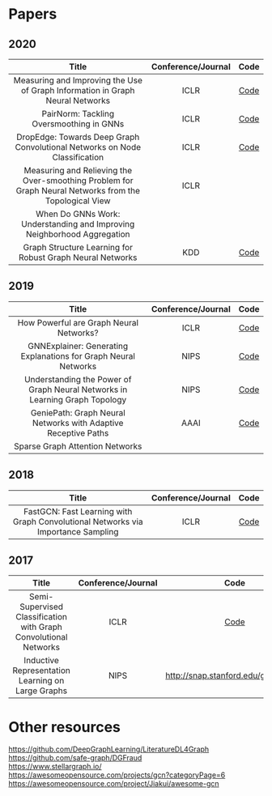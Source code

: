 # Papers

## 2020
| Title  |  Conference/Journal          | Code      | 
|:-----------------------------------------------------------------------------------:|:-----------:|:-------:|
| Measuring and Improving the Use of Graph Information in Graph Neural Networks | ICLR | [Code](https://github.com/yifan-h/CS-GNN)   | 
| PairNorm: Tackling Oversmoothing in GNNs | ICLR | [Code](https://github.com/LingxiaoShawn/PairNorm)   | 
| DropEdge: Towards Deep Graph Convolutional Networks on Node Classification | ICLR | [Code](https://github.com/DropEdge/DropEdge)   | 
| Measuring and Relieving the Over-smoothing Problem for Graph Neural Networks from the Topological View | ICLR |   | 
| When Do GNNs Work: Understanding and Improving Neighborhood Aggregation |  |    | 
| Graph Structure Learning for Robust Graph Neural Networks | KDD |[Code](https://github.com/DSE-MSU/DeepRobust)|


## 2019
| Title  |  Conference/Journal          | Code      | 
|:-----------------------------------------------------------------------------------:|:-----------:|:-------:|
| How Powerful are Graph Neural Networks?  | ICLR | [Code](https://github.com/weihua916/powerful-gnns)   | 
| GNNExplainer: Generating Explanations for Graph Neural Networks | NIPS | [Code](https://github.com/RexYing/gnn-model-explainer)   | 
| Understanding the Power of Graph Neural Networks in Learning Graph Topology | NIPS | [Code](https://github.com/nimadehmamy/Understanding-GCN)   | 
| GeniePath: Graph Neural Networks with Adaptive Receptive Paths | AAAI | [Code](https://github.com/shawnwang-tech/GeniePath-pytorch)   | 
| Sparse Graph Attention Networks  |  |    | 


## 2018
| Title  |  Conference/Journal          | Code      | 
|:-----------------------------------------------------------------------------------:|:-----------:|:-------:|
| FastGCN: Fast Learning with Graph Convolutional Networks via Importance Sampling | ICLR | [Code](https://github.com/matenure/FastGCN)   | 


## 2017
| Title  |  Conference/Journal          | Code      | 
|:-----------------------------------------------------------------------------------:|:-----------:|:-------:|
| Semi-Supervised Classification with Graph Convolutional Networks | ICLR | [Code](https://github.com/tkipf/gcn)   | 
| Inductive Representation Learning on Large Graphs |NIPS|http://snap.stanford.edu/graphsage/|


# Other resources
https://github.com/DeepGraphLearning/LiteratureDL4Graph<br>
https://github.com/safe-graph/DGFraud<br>
https://www.stellargraph.io/<br>
https://awesomeopensource.com/projects/gcn?categoryPage=6<br>
https://awesomeopensource.com/project/Jiakui/awesome-gcn<br>

